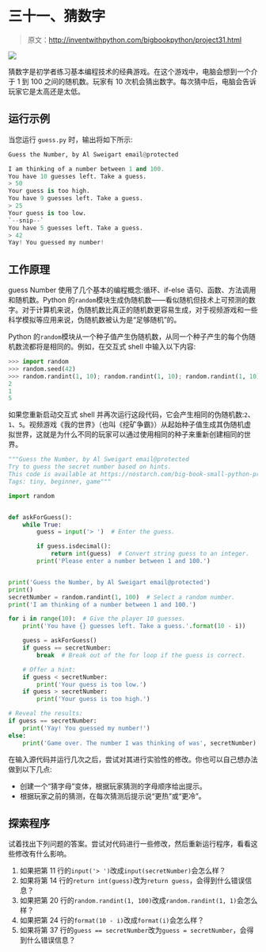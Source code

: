 # 三十一、猜数字

> 原文：<http://inventwithpython.com/bigbookpython/project31.html>

![](img/9d995d63aaead72cad01120081eb8f75.png)

猜数字是初学者练习基本编程技术的经典游戏。在这个游戏中，电脑会想到一个介于 1 到 100 之间的随机数。玩家有 10 次机会猜出数字。每次猜中后，电脑会告诉玩家它是太高还是太低。

## 运行示例

当您运行 `guess.py` 时，输出将如下所示:

```py
Guess the Number, by Al Sweigart email@protected

I am thinking of a number between 1 and 100.
You have 10 guesses left. Take a guess.
> 50
Your guess is too high.
You have 9 guesses left. Take a guess.
> 25
Your guess is too low.
`--snip--`
You have 5 guesses left. Take a guess.
> 42
Yay! You guessed my number!
```

## 工作原理

guess Number 使用了几个基本的编程概念:循环、if-else 语句、函数、方法调用和随机数。Python 的`random`模块生成伪随机数——看似随机但技术上可预测的数字。对于计算机来说，伪随机数比真正的随机数更容易生成，对于视频游戏和一些科学模拟等应用来说，伪随机数被认为是“足够随机”的。

Python 的`random`模块从一个种子值产生伪随机数，从同一个种子产生的每个伪随机数流都将是相同的。例如，在交互式 shell 中输入以下内容:

```py
>>> import random
>>> random.seed(42)
>>> random.randint(1, 10); random.randint(1, 10); random.randint(1, 10)
2
1
5
```

如果您重新启动交互式 shell 并再次运行这段代码，它会产生相同的伪随机数:`2`、`1`、`5`。视频游戏《我的世界》（也叫《挖矿争霸》）从起始种子值生成其伪随机虚拟世界，这就是为什么不同的玩家可以通过使用相同的种子来重新创建相同的世界。

```py
"""Guess the Number, by Al Sweigart email@protected
Try to guess the secret number based on hints.
This code is available at https://nostarch.com/big-book-small-python-programming
Tags: tiny, beginner, game"""

import random


def askForGuess():
    while True:
        guess = input('> ')  # Enter the guess.

        if guess.isdecimal():
            return int(guess)  # Convert string guess to an integer.
        print('Please enter a number between 1 and 100.')


print('Guess the Number, by Al Sweigart email@protected')
print()
secretNumber = random.randint(1, 100)  # Select a random number.
print('I am thinking of a number between 1 and 100.')

for i in range(10):  # Give the player 10 guesses.
    print('You have {} guesses left. Take a guess.'.format(10 - i))

    guess = askForGuess()
    if guess == secretNumber:
        break  # Break out of the for loop if the guess is correct.

    # Offer a hint:
    if guess < secretNumber:
        print('Your guess is too low.')
    if guess > secretNumber:
        print('Your guess is too high.')

# Reveal the results:
if guess == secretNumber:
    print('Yay! You guessed my number!')
else:
    print('Game over. The number I was thinking of was', secretNumber) 
```

在输入源代码并运行几次之后，尝试对其进行实验性的修改。你也可以自己想办法做到以下几点:

*   创建一个“猜字母”变体，根据玩家猜测的字母顺序给出提示。
*   根据玩家之前的猜测，在每次猜测后提示说“更热”或“更冷”。

## 探索程序

试着找出下列问题的答案。尝试对代码进行一些修改，然后重新运行程序，看看这些修改有什么影响。

1.  如果把第 11 行的`input('> ')`改成`input(secretNumber)`会怎么样？
2.  如果将第 14 行的`return int(guess)`改为`return guess`，会得到什么错误信息？
3.  如果把第 20 行的`random.randint(1, 100)`改成`random.randint(1, 1)`会怎么样？
4.  如果把第 24 行的`format(10 - i)`改成`format(i)`会怎么样？
5.  如果将第 37 行的`guess == secretNumber`改为`guess = secretNumber`，会得到什么错误信息？